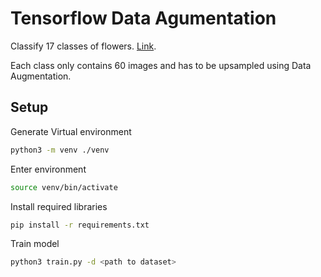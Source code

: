 # Tensorflow Data Agumentation
Classify 17 classes of flowers. [Link](https://www.kaggle.com/allenjie/flowers17).

Each class only contains 60 images and has to be upsampled using Data Augmentation.

## Setup
Generate Virtual environment
```bash
python3 -m venv ./venv
```
Enter environment
```bash
source venv/bin/activate
```
Install required libraries
```bash
pip install -r requirements.txt
```
Train model
```bash
python3 train.py -d <path to dataset>
```
